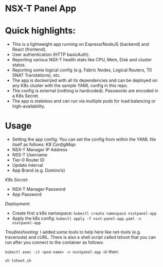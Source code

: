# NSX-T Panel App

# Quick highlights:
- This is a lightweight app running on Express/NodeJS (backend) and React (frontend).
- User authentication (HTTP basicAuth).
- Reporting various NSX-T health stats like CPU, Mem, Disk and cluster status.
- Reporting some logical config (e.g. Fabric Nodes, Logical Routers, T0 SNAT Translations), etc.
- The app is dockerized with all its dependencies and can be deployed on any K8s cluster with the sample YAML config in this repo.
- The config is external (nothing is hardcoded). Passwords are encoded in a K8s Secret.
- The app is stateless and can run via multiple pods for load balancing or high-availability.

# Usage
- Setting the app config:
You can set the config from within the YAML file itself as follows:
*K8 ConfigMap:*
- NSX-T Manager IP Address
- NSS-T Username
- Tier-0 Router ID
- Update interval
- App Brand (e.g. Domino’s)

*K8s Secret:*
- NSX-T Manager Password
- App Password
 
*Deployment:*
- Create first a k8s namespace: ```kubectl create namespace nsxtpanel-app```
- Apply the k8s config: ```kubectl apply -f nsxt-panel-app.yaml -n nsxtpanel-app```
 
*Troubleshooting:*
I added some tools to help here like net-tools (e.g. traceroute) and cURL. There is also a shell script called tshoot that you can run after you connect to the container as follows:

```kubectl exec -it <pod-name> -n nsxtpanel-app sh```
then:

```sh tshoot.sh```
 

